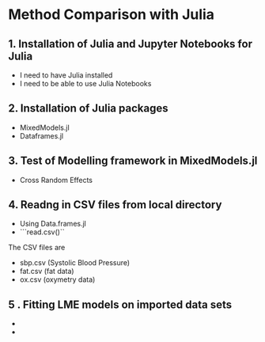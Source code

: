 # Method Comparison with Julia


## 1. Installation of Julia and Jupyter Notebooks for Julia
 * I need to have Julia installed
 * I need to be able to use Julia Notebooks

## 2. Installation of Julia packages
 * MixedModels.jl
 * Dataframes.jl

## 3. Test of Modelling framework in MixedModels.jl
 * Cross Random Effects

## 4. Readng in CSV files from local directory
 * Using Data.frames.jl
 * ```read.csv()``
 
 The CSV files are 
 * sbp.csv (Systolic Blood Pressure)
 * fat.csv (fat data)
 * ox.csv  (oxymetry data)

## 5 . Fitting LME models on imported data sets
 
 *
 *
